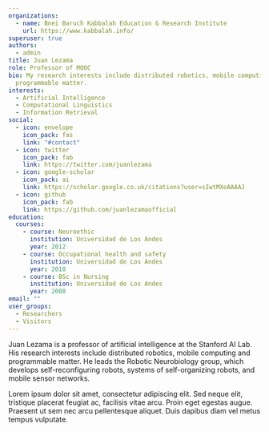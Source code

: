 ```yaml
---
organizations:
  - name: Bnei Baruch Kabbalah Education & Research Institute
    url: https://www.kabbalah.info/
superuser: true
authors:
  - admin
title: Juan Lezama
role: Professor of MOOC
bio: My research interests include distributed robotics, mobile computing and
  programmable matter.
interests:
  - Artificial Intelligence
  - Computational Linguistics
  - Information Retrieval
social:
  - icon: envelope
    icon_pack: fas
    link: "#contact"
  - icon: twitter
    icon_pack: fab
    link: https://twitter.com/juanlezama
  - icon: google-scholar
    icon_pack: ai
    link: https://scholar.google.co.uk/citations?user=sIwtMXoAAAAJ
  - icon: github
    icon_pack: fab
    link: https://github.com/juanlezamaofficial
education:
  courses:
    - course: Neuroethic
      institution: Universidad de Los Andes
      year: 2012
    - course: Occupational health and safety
      institution: Universidad de Los Andes
      year: 2010
    - course: BSc in Nursing
      institution: Universidad de Los Andes
      year: 2008
email: ""
user_groups:
  - Researchers
  - Visitors
---
```

Juan Lezama is a professor of artificial intelligence at the Stanford AI Lab. His research interests include distributed robotics, mobile computing and programmable matter. He leads the Robotic Neurobiology group, which develops self-reconfiguring robots, systems of self-organizing robots, and mobile sensor networks.

Lorem ipsum dolor sit amet, consectetur adipiscing elit. Sed neque elit, tristique placerat feugiat ac, facilisis vitae arcu. Proin eget egestas augue. Praesent ut sem nec arcu pellentesque aliquet. Duis dapibus diam vel metus tempus vulputate.